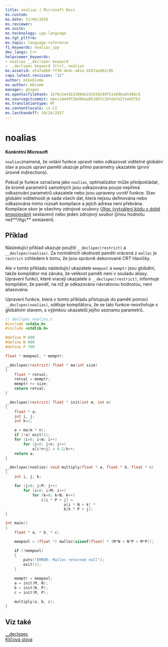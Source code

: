 ```yaml
---
title: noalias | Microsoft Docs
ms.custom: 
ms.date: 11/04/2016
ms.reviewer: 
ms.suite: 
ms.technology: cpp-language
ms.tgt_pltfrm: 
ms.topic: language-reference
f1_keywords: noalias_cpp
dev_langs: C++
helpviewer_keywords:
- noalias __declspec keyword
- __declspec keyword [C++], noalias
ms.assetid: efafa8b0-7f39-4edc-a81e-d287ae882c9b
caps.latest.revision: "12"
author: mikeblome
ms.author: mblome
manager: ghogen
ms.openlocfilehash: 1b70c5e41b3380de241939249f51449ba65406c6
ms.sourcegitcommit: ebec1d449f2bd98aa851667c2bfeb7e27ce657b2
ms.translationtype: MT
ms.contentlocale: cs-CZ
ms.lasthandoff: 10/24/2017
---
```

# <a name="noalias"></a>noalias

**Konkrétní Microsoft**

`noalias`znamená, že volání funkce upravit nebo odkazovat viditelné globální stav a pouze upraví paměti ukazuje *přímo* parametry ukazatele (první úrovně indirections).

Pokud je funkce označena jako `noalias`, optimalizátor může předpokládat, že kromě parametrů samotných jsou odkazována pouze nepřímá odkazování parametrů ukazatele nebo jsou upraveny uvnitř funkce. Stav globální viditelnosti je sada všech dat, která nejsou definována nebo odkazována mimo rozsah kompilace a jejich adresa není přebrána. Kompilace obor je všechny zdrojové soubory ([/ltgc (vytváření kódu v době propojování)](../build/reference/ltcg-link-time-code-generation.md) sestavení) nebo jeden zdrojový soubor (jinou hodnotu než**/ltgc** sestavení).

## <a name="example"></a>Příklad

Následující příklad ukazuje použití `__declspec(restrict)` a `__declspec(noalias)`. Za normálních okolností paměti vrácená z `malloc` je `restrict` vzhledem k tomu, že jsou správně dekorované CRT hlavičky.

Ale v tomto příkladu následující ukazatele `mempool` a `memptr` jsou globální, takže kompilátor má záruka, že velikost paměti není v souladu aliasy. Upravení funkcí, které vracejí ukazatele s `__declspec(restrict)`, informuje kompilátor, že paměť, na níž je odkazováno návratovou hodnotou, není aliasována.

Upravení funkce, která v tomto příkladu přistupuje do paměti pomocí `__declspec(noalias)`, sděluje kompilátoru, že se tato funkce neovlivňuje s globálním stavem, s výjimkou ukazatelů jejího seznamu parametrů.

```C
// declspec_noalias.c
#include <stdio.h>
#include <stdlib.h>

#define M 800
#define N 600
#define P 700

float * mempool, * memptr;

__declspec(restrict) float * ma(int size)
{
    float * retval;
    retval = memptr;
    memptr += size;
    return retval;
}

__declspec(restrict) float * init(int m, int n)
{
    float * a;
    int i, j;
    int k=1;

    a = ma(m * n);
    if (!a) exit(1);
    for (i=0; i<m; i++)
        for (j=0; j<n; j++)
            a[i*n+j] = 0.1/k++;
    return a;
}

__declspec(noalias) void multiply(float * a, float * b, float * c)
{
    int i, j, k;

    for (j=0; j<P; j++)
        for (i=0; i<M; i++)
            for (k=0; k<N; k++)
                c[i * P + j] =
                          a[i * N + k] *
                          b[k * P + j];
}

int main()
{
    float * a, * b, * c;

    mempool = (float *) malloc(sizeof(float) * (M*N + N*P + M*P));

    if (!mempool)
    {
        puts("ERROR: Malloc returned null");
        exit(1);
    }

    memptr = mempool;
    a = init(M, N);
    b = init(N, P);
    c = init(M, P);

    multiply(a, b, c);
}
```

## <a name="see-also"></a>Viz také

[__declspec](../cpp/declspec.md)  
[Klíčová slova](../cpp/keywords-cpp.md)